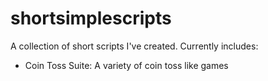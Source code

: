 # shortsimplescripts
A collection of short scripts I've created.
Currently includes:
  - Coin Toss Suite: A variety of coin toss like games
